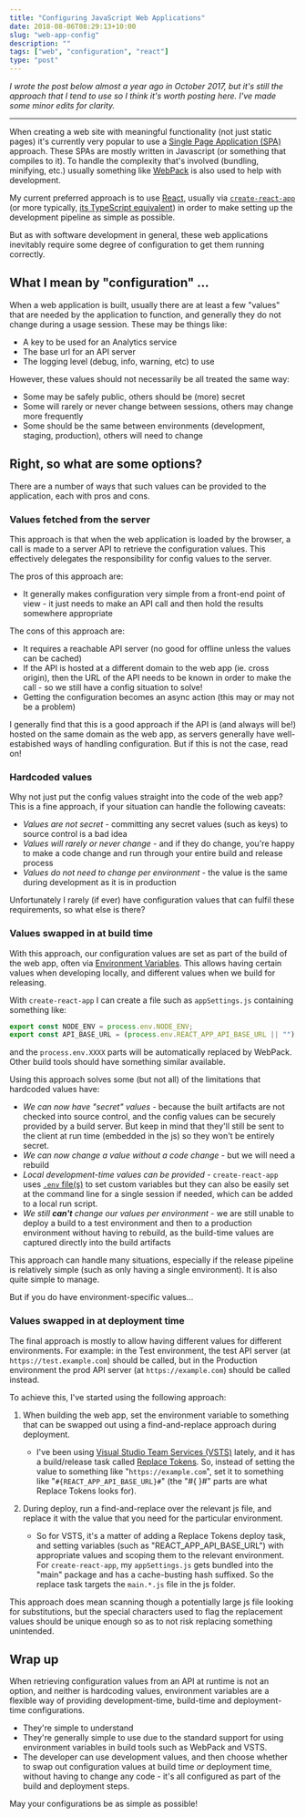 ```yaml
---
title: "Configuring JavaScript Web Applications"
date: 2018-08-06T08:29:13+10:00
slug: "web-app-config"
description: ""
tags: ["web", "configuration", "react"]
type: "post"
---
```


_I wrote the post below almost a year ago in October 2017, but it's still the approach that I tend to use so I think it's worth posting here. I've made some minor edits for clarity._

---

When creating a web site with meaningful functionality (not just static pages) it's currently very popular to use a [Single Page Application (SPA)](https://en.wikipedia.org/wiki/Single-page_application) approach. These SPAs are mostly written in Javascript (or something that compiles to it). To handle the complexity that's involved (bundling, minifying, etc.) usually something like [WebPack](https://webpack.github.io/) is also used to help with development.

My current preferred approach is to use [React](https://facebook.github.io/react/), usually via [`create-react-app`](https://github.com/facebookincubator/create-react-app) (or more typically, [its TypeScript equivalent](https://github.com/Microsoft/TypeScript-React-Starter)) in order to make setting up the development pipeline as simple as possible.

But as with software development in general, these web applications inevitably require some degree of configuration to get them running correctly.

## What I mean by "configuration" ...

When a web application is built, usually there are at least a few "values" that are needed by the application to function, and generally they do not change during a usage session. These may be things like:

- A key to be used for an Analytics service
- The base url for an API server
- The logging level (debug, info, warning, etc) to use

However, these values should not necessarily be all treated the same way:

- Some may be safely public, others should be (more) secret
- Some will rarely or never change between sessions, others may change more frequently
- Some should be the same between environments (development, staging, production), others will need to change

## Right, so what are some options?

There are a number of ways that such values can be provided to the application, each with pros and cons.

### Values fetched from the server

This approach is that when the web application is loaded by the browser, a call is made to a server API to retrieve the configuration values. This effectively delegates the responsibility for config values to the server.

The pros of this approach are:

- It generally makes configuration very simple from a front-end point of view - it just needs to make an API call and then hold the results somewhere appropriate

The cons of this approach are:

- It requires a reachable API server (no good for offline unless the values can be cached)
- If the API is hosted at a different domain to the web app (ie. cross origin), then the URL of the API needs to be known in order to make the call - so we still have a config situation to solve!
- Getting the configuration becomes an async action (this may or may not be a problem)

I generally find that this is a good approach if the API is (and always will be!) hosted on the same domain as the web app, as servers generally have well-estabished ways of handling configuration. But if this is not the case, read on!

### Hardcoded values

Why not just put the config values straight into the code of the web app? This is a fine approach, if your situation can handle the following caveats:

- _Values are not secret_ - committing any secret values (such as keys) to source control is a bad idea
- _Values will rarely or never change_ - and if they do change, you're happy to make a code change and run through your entire build and release process
- _Values do not need to change per environment_ - the value is the same during development as it is in production

Unfortunately I rarely (if ever) have configuration values that can fulfil these requirements, so what else is there?

### Values swapped in at build time

With this approach, our configuration values are set as part of the build of the web app, often via [Environment Variables](https://en.wikipedia.org/wiki/Environment_variable). This allows having certain values when developing locally, and different values when we build for releasing.

With `create-react-app` I can create a file such as `appSettings.js` containing something like:

```js
export const NODE_ENV = process.env.NODE_ENV;
export const API_BASE_URL = (process.env.REACT_APP_API_BASE_URL || "") + "/";
```

and the `process.env.XXXX` parts will be automatically replaced by WebPack. Other build tools should have something similar available.

Using this approach solves some (but not all) of the limitations that hardcoded values have:

- _We can now have "secret" values_ - because the built artifacts are not checked into source control, and the config values can be securely provided by a build server. But keep in mind that they'll still be sent to the client at run time (embedded in the js) so they won't be entirely secret.
- _We can now change a value without a code change_ - but we will need a rebuild
- _Local development-time values can be provided_ - `create-react-app` uses [`.env` file(s)](https://github.com/facebookincubator/create-react-app/blob/master/packages/react-scripts/template/README.md#adding-custom-environment-variables) to set custom variables but they can also be easily set at the command line for a single session if needed, which can be added to a local run script.
- _We still **can't** change our values per environment_ - we are still unable to deploy a build to a test environment and then to a production environment without having to rebuild, as the build-time values are captured directly into the build artifacts

This approach can handle many situations, especially if the release pipeline is relatively simple (such as only having a single environment). It is also quite simple to manage.

But if you do have environment-specific values...

### Values swapped in at deployment time

The final approach is mostly to allow having different values for different environments. For example: in the Test environment, the test API server (at `https://test.example.com`) should be called, but in the Production environment the prod API server (at `https://example.com`) should be called instead.

To achieve this, I've started using the following approach:

1.  When building the web app, set the environment variable to something that can be swapped out using a find-and-replace approach during deployment.

    - I've been using [Visual Studio Team Services (VSTS)](https://www.visualstudio.com/team-services/) lately, and it has a build/release task called [Replace Tokens](https://marketplace.visualstudio.com/items?itemName=qetza.replacetokens). So, instead of setting the value to something like "`https://example.com`", set it to something like "`#{REACT_APP_API_BASE_URL}#`" (the "#{ }#" parts are what Replace Tokens looks for).

2.  During deploy, run a find-and-replace over the relevant js file, and replace it with the value that you need for the particular environment.

    - So for VSTS, it's a matter of adding a Replace Tokens deploy task, and setting variables (such as "REACT_APP_API_BASE_URL") with appropriate values and scoping them to the relevant environment. For `create-react-app`, my `appSettings.js` gets bundled into the "main" package and has a cache-busting hash suffixed. So the replace task targets the `main.*.js` file in the js folder.

This approach does mean scanning though a potentially large js file looking for substitutions, but the special characters used to flag the replacement values should be unique enough so as to not risk replacing something unintended.

## Wrap up

When retrieving configuration values from an API at runtime is not an option, and neither is hardcoding values, environment variables are a flexible way of providing development-time, build-time and deployment-time configurations.

- They're simple to understand
- They're generally simple to use due to the standard support for using environment variables in build tools such as WebPack and VSTS.
- The developer can use development values, and then choose whether to swap out configuration values at build time _or_ deployment time, without having to change any code - it's all configured as part of the build and deployment steps.

May your configurations be as simple as possible!
